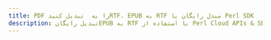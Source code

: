 ---title: PDF را به  تبدیل کنیدRTF، EPUB به RTF مبدل رایگان یا Perl SDKdescription: تبدیل رایگانEPUB به RTF با استفاده از Perl Cloud APIs & SDK همچنین اسناد PDF را در Cloud ایجاد، ویرایش و رندر کنید.---
